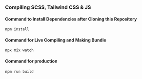 ### Compiling SCSS, Tailwind CSS & JS


#### Command to Install Dependencies after Cloning this Repository

```
npm install
```


#### Command for Live Compiling and Making Bundle

```
npx mix watch
```

#### Command for production

```
npm run build
```
